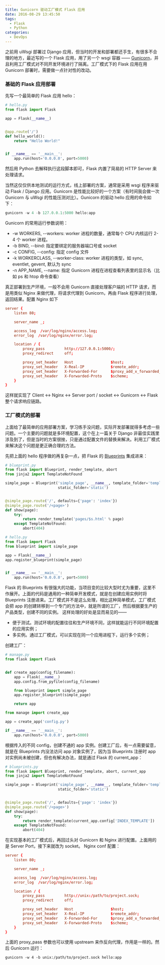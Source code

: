 ```yaml
---
title: Gunicorn 驱动工厂模式 Flask 应用
date: 2016-08-29 13:45:50
tags:
  - Flask
  - Python
categories:
  - DevOps
---
```


之前用 uWsgi 部署过 Django 应用，但当时的开发和部署都还手生，有很多不合理的地方，最近写的一个 Flask 应用，用了另一个 wsgi 容器 —— [Gunicorn](http://gunicorn.org/)，并且利用工厂模式对不同开发环境进行了隔离。工厂模式下的 Flask 应用在用 Gunicorn 部署时，需要做一点针对性的改动。

<!-- more -->

### 基础的 Flask 应用部署

先写一个最简单的 Flask 应用 hello：

```python
# hello.py
from flask import Flask

app = Flask(__name__)


@app.route('/')
def hello_world():
    return "Hello World!"


if __name__ == '__main__':
    app.run(host='0.0.0.0', port=5000)
```

然后用 Python 去解释执行这段脚本即可，Flask 内置了简易的 HTTP Server 来处理请求。

当然这仅仅供本地测试的运行方式，线上部署的方案，通常是采用 wsgi 程序来驱动 Flask / Django 应用。Gunicorn 是性能比较好的一个方案（有时间我会做一次 Gunicorn 与 uWsgi 的性能压测对比）。Gunicorn 的驱动 hello 应用的命令如下：

```python
gunicorn -w 4 -b 127.0.0.1:5000 hello:app
```

Gunicorn 的常用运行参数说明：
- -w  WORKERS, --workers: worker 进程的数量，通常每个 CPU 内核运行 2-4 个 worker 进程。
- -b  BIND, --bind: 指定要绑定的服务器端口号或 socket
- -c  CONFIG, --config: 指定 config 文件
- -k  WORKERCLASS, --worker-class: worker 进程的类型，如 sync, eventlet, gevent, 默认为 sync
- -n  APP_NAME, --name: 指定 Gunicorn 进程在进程查看列表里的显示名（比如 ps 和 htop 命令查看）

真正部署到生产环境，一般不会用 Gunicorn 直接处理客户端的 HTTP 请求，而是用类似 Nginx 来做代理，将请求代理到 Gunicorn，再由 Flask 程序进行处理，返回结果。配置 Nginx 如下

```conf
server {
    listen 80;

    server_name _;

    access_log  /var/log/nginx/access.log;
    error_log  /var/log/nginx/error.log;

    location / {
        proxy_pass         http://127.0.0.1:5000/;
        proxy_redirect     off;

        proxy_set_header   Host                 $host;
        proxy_set_header   X-Real-IP            $remote_addr;
        proxy_set_header   X-Forwarded-For      $proxy_add_x_forwarded_for;
        proxy_set_header   X-Forwarded-Proto    $scheme;
    }
}
```

这样就实现了 Client <-> Nginx <-> Server port / socket <-> Gunicorn <-> Flask 整个请求响应链路。

### 工厂模式的部署

上面给了最简单的应用部署方案，学习练手没问题，实际开发部署就得多考虑一些问题。一个主要的问题就是多环境配置，这个在上一篇关于 Django 非最佳实践里涉及到了，但是当时的方案很挫，只是通过配置文件的替换来解决。利用工厂模式来解决这个问题是更正确合理的方法。

先把上面的 hello 程序做的再复杂一点，把 Flask 的 [Blueprints](http://flask.pocoo.org/docs/0.11/blueprints/#blueprints) 集成进来：

```python
# blueprint.py
from flask import Blueprint, render_template, abort
from jinja2 import TemplateNotFound

simple_page = Blueprint('simple_page', __name__, template_folder='templates',
                        static_folder='static')


@simple_page.route('/', defaults={'page': 'index'})
@simple_page.route('/<page>')
def show(page):
    try:
        return render_template('pages/$s.html' % page)
    except TemplateNotFound:
        abort(404)
```

```python
# hello.py
from flask import Flask
from blueprint import simple_page

app = Flask(__name__)
app.register_blueprint(simple_page)


if __name__ == '__main__':
    app.run(host='0.0.0.0', port=5000)
```

Flask 的 Blueprints 有很强大的功能，当项目变的比较大型时尤为重要，这里不作展开。上面的代码是通用的一种简单开发模式，就是在创建应用实例时将 Blueprints 注册进来。工厂模式并不是这么处理，相比这种简单模式，工厂模式会把 app 的创建转移到一个专门的方法中，就是所谓的工厂，然后根据要生产的产品类型，创建不同的实例。
这样处理的好处是显而易见的——
- 便于测试。测试环境的配置往往和生产环境不同，这样就能运行不同环境配置的应用实例；
- 多实例。通过工厂模式，可以实现在同一个应用进程下，运行多个实例；

创建工厂：

```python
# manage.py
from flask import Flask


def create_app(config_filename):
    app = Flask(__name__)
    app.config.from_pyfile(config_filename)

    from blueprint import simple_page
    app.register_blueprint(simple_page)

    return app
```

```python
from manage import create_app

app = create_app('config.py')

if __name__ == '__main__':
    app.run(host='0.0.0.0', port=5000)
```

根据传入的不同 config，创建不通的 app 实例。创建工厂后，有一点需要留意，就是在 Blueprints 内没法访问 app 对象实例了，因为当 Blueprints 注册时 app 对实例尚未被创建，但也有解决办法，就是通过 Flask 的 current_app：

```python
# blueprints.py
from flask import Blueprint, render_template, abort, current_app
from jinja2 import TemplateNotFound

simple_page = Blueprint('simple_page', __name__, template_folder='templates',
                        static_folder='static')


@simple_page.route('/', defaults={'page': 'index'})
@simple_page.route('/<page>')
def show(page):
    try:
        return render_template(current_app.config['INDEX_TEMPLATE'])
    except TemplateNotFound:
        abort(404)
```

在实现基本的工厂模式后，再回过头对 Gunicorn 和 Nginx 进行配置。上面用的是 Server Port，接下来就改为 socket。
Nginx conf 配置：

```conf
server {
    listen 80;

    server_name _;

    access_log  /var/log/nginx/access.log;
    error_log  /var/log/nginx/error.log;

    location / {
        proxy_pass         http://unix:/path/to/project.sock;
        proxy_redirect     off;

        proxy_set_header   Host                 $host;
        proxy_set_header   X-Real-IP            $remote_addr;
        proxy_set_header   X-Forwarded-For      $proxy_add_x_forwarded_for;
        proxy_set_header   X-Forwarded-Proto    $scheme;
    }
}
```

上面的 proxy_pass 参数也可以使用 upstream 来作反向代理，作用是一样的。然后 Gunicorn 运行：

```shell
gunicorn -w 4 -b unix:/path/to/project.sock hello:app
```

